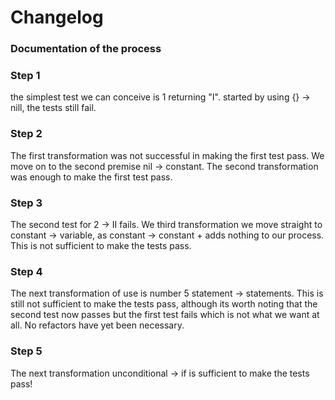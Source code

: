 ﻿# Changelog

### Documentation of the process

### Step 1
the simplest test we can conceive is 1 returning "I".
started by using {} -> nill, the tests still fail.
### Step 2
The first transformation was not successful in making the first test pass.
We move on to the second premise nil -> constant.
The second transformation was enough to make the first test pass.
### Step 3
The second test for 2 -> II fails.
We third transformation we move straight to constant -> variable, as constant -> constant +
adds nothing to our process.
This is not sufficient to make the tests pass.
### Step 4
The next transformation of use is number 5 statement -> statements.
This is still not sufficient to make the tests pass, although its worth noting that the second test 
now passes but the first test fails which is not what we want  at all.
No refactors have yet been necessary.
### Step 5
The next transformation unconditional -> if is sufficient to make the tests pass!